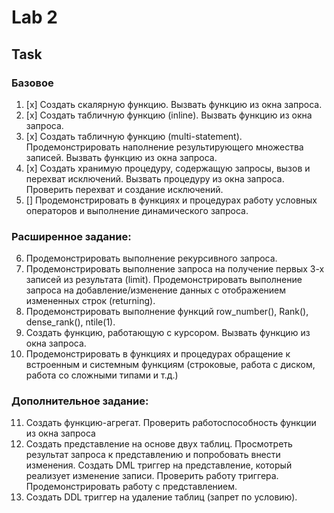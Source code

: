 # Lab 2
## Task
### Базовое
1. [x] Создать скалярную функцию. Вызвать функцию из окна запроса.
2. [x] Создать табличную функцию (inline). Вызвать функцию из окна запроса.
3. [x] Создать табличную функцию (multi-statement). Продемонстрировать
наполнение результирующего множества записей. Вызвать функцию из окна
запроса.
4. [x] Создать хранимую процедуру, содержащую запросы, вызов и перехват
исключений. Вызвать процедуру из окна запроса. Проверить перехват и
создание исключений.
5. [] Продемонстрировать в функциях и процедурах работу условных операторов
и выполнение динамического запроса.
### Расширенное задание:
6. Продемонстрировать выполнение рекурсивного запроса.
7. Продемонстрировать выполнение запроса на получение первых 3-х записей
из результата (limit). Продемонстрировать выполнение запроса на
добавление/изменение данных с отображением измененных строк
(returning).
8. Продемонстрировать выполнение функций row_number(), Rank(),
dense_rank(), ntile(1).
9. Создать функцию, работающую с курсором. Вызвать функцию из окна
запроса.
10. Продемонстрировать в функциях и процедурах обращение к встроенным и
системным функциям (строковые, работа с диском, работа со сложными
типами и т.д.)
### Дополнительное задание:
11. Создать функцию-агрегат. Проверить работоспособность функции из окна
запроса
12. Создать представление на основе двух таблиц. Просмотреть результат
запроса к представлению и попробовать внести изменения. Создать DML
триггер на представление, который реализует изменение записи. Проверить
работу триггера. Продемонстрировать работу с представлением.
13. Создать DDL триггер на удаление таблиц (запрет по условию).
